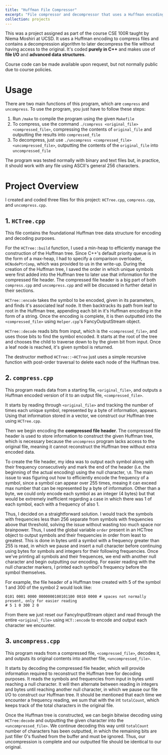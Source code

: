 ```yaml
---
title: "Huffman File Compressor"
excerpt: "File compressor and decompressor that uses a Huffman encoding<br/><img src='/images/huffmantree.png'>"
collection: projects
---
```


This was a project assigned as part of the course CSE 100R taught by Niema Moshiri at UCSD. It uses a Huffman encoding to compress files and contains a decompression algorithm to later decompress the file without having access to the original. It's coded **purely in C++** and makes use of **file I/O** and **advanced data structures**. 

Course code can be made available upon request, but not normally public due to course policies. 

# Usage
There are two main functions of this program, which are `compress` and `uncompress`. To use the program, you just have to follow these steps:

1. Run `/make` to compile the program using the given `Makefile`
2. To compress, use the command `./compress <original_file> <compressed_file>`, compressing the contents of `original_file` and outputting the results into `compressed_file`
3. To decompress, just use `./uncompress <compressed_file> <uncompressed_file>`, outputting the contents of the `original_file` into `uncompressed_file` 

The program was tested normally with binary and text files but, in practice, it should work with any file using ASCII's general 256 characters. 

# Project Overview
I created and coded three files for this project: `HCTree.cpp`, `compress.cpp`, and `uncompress.cpp`. 

## 1. `HCTree.cpp`
This file contains the foundational Huffman tree data structure for encoding and decoding purposes. 

For the `HCTree::build` function, I used a min-heap to efficiently manage the construction of the Huffman tree. Since C++'s default priority queue is in the form of a max-heap, I had to specify a comparison overloader, `HCNodePtrComp`, which was provided to us in the write-up. During the creation of the Huffman tree, I saved the order in which unique symbols were first added into the Huffman tree to later use that information for the compressed file header. The compressed file header is a big part of both `compress.cpp` and `uncompress.cpp` and will be discussed in further detail in their sections.

`HCTree::encode` takes the symbol to be encoded, given in its parameters, and finds it's associated leaf node. It then backtracks its path from leaf to root in the Huffman tree, appending each bit in it's Huffman encoding in the form of a string. Once the encoding is complete, it is then outputted into the `<compressed_file>` using `Helper.cpp`'s FancyOutputStream object. 

`HCTree::decode` reads bits from input, which is the `<compressed_file>`, and uses those bits to find the symbol encoded. It starts at the root of the tree and chooses the child to traverse down to by the given bit from input. Once a leaf node is reached, it's given symbol is returned. 

The destructor method `HCTree::~HCTree` just uses a simple recursive function with post-order traversal to delete each node of the Huffman tree.

## 2. `compress.cpp` 
This program reads data from a starting file, `<original_file>`, and outputs a Huffman encoded version of it to an output file, `<compressed_file>`. 

It starts by reading through `<original_file>` and tracking the number of times each unique symbol, represented by a byte of information, appears. Using that information stored in a vector, we construct our Huffman tree using `HCTree.cpp`. 

Then we begin encoding the **compressed file header**. The compressed file header is used to store information to construct the given Huffman tree, which is necessary because the `uncompress` program lacks access to the original file, meaning it cannot reconstruct the Huffman tree without extra encoded data. 

To create the file header, my idea was to output each symbol along with their frequency consecutively and mark the end of the header (i.e. the beginning of the actual encoding) using the null character, `\0`. The main issue to was figuring out how to efficiently encode the frequency of a symbol, since a symbol can appear over 255 times, meaing it can exceed max number that can be represented by a byte of information. Other than a byte, we could only encode each symbol as an integer (4 bytes) but that would be extremely inefficient regarding a case in which there was 1 of each symbol, each with a frequency of also 1. 

Thus, I decided on a straightforward solution. I would track the symbols with frequencies less than 256 separate from symbols with frequencies above that threshold, solving the issue without wasting too much space nor brainpower. Thus, I used the global variable `order` present in an HCTree object to output symbols and their frequencies in order from least to greatest. This is done in bytes until a symbol with a frequency greater than 255 is read, in which we pause and insert a null character before continuing using bytes for symbols and integers for their following frequencies. Once we've printing all symbols and their frequences, we end with another null character and begin outputting our encoding. For easier reading with the null character markers, I printed each symbol's frequency before the symbol themselves. 

For example, the file header of a Huffman tree created with 5 of the symbol 1 and 300 of the symbol 2 would look like:

```
0101 0001 0000 0000000100101100 0010 0000 # spaces not normally present, only for easier reading
# 5 1 0 300 2 0
```

From there we just reset our FancyInputStream object and read through the entire `<original_file>` using `HCT::encode` to encode and output each character we encounter. 

## 3. `uncompress.cpp`
This program reads from a compressed file, `<compressed_file>`, decodes it, and outputs its original contents into another file, `<uncompressed_file>`.

It starts by decoding the compressed file header, which will provide information required to reconstruct the Huffman tree for decoding purposes. It reads the symbols and frequencies from input in bytes until reaching a null character. It will then alternate between reading in integers and bytes until reaching another null character, in which we pause our file I/O to construct our Huffman tree. It should be mentioned that each time we encounter a frequency reading, we sum that with the int `totalCount`, which keeps track of the total characters in the original file. 

Once the Huffman tree is constructed, we can begin bitwise decoding using `HCTree:decode` and outputting the given character into the `<uncompressed_file>`. We continue decoding this way until `totalCount` number of characters has been outputted, in which the remaining bits are just filler 0's flushed from the buffer and must be ignored. Thus, our uncompression is complete and our outputted file should be identical to our original. 


